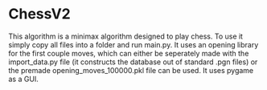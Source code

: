 # ChessV2

This algorithm is a minimax algorithm designed to play chess. To use it simply copy all files into a folder and run main.py. It uses an opening library for the first couple moves,
which can either be seperately made with the import_data.py file (it constructs the database out of standard .pgn files) or the premade opening_moves_100000.pkl file can be used. 
It uses pygame as a GUI.
